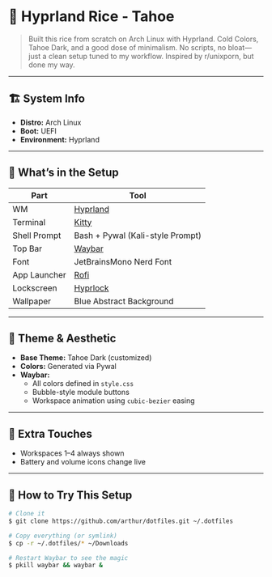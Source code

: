 # 🌿 Hyprland Rice - Tahoe

> Built this rice from scratch on Arch Linux with Hyprland. Cold Colors, Tahoe Dark, and a good dose of minimalism. No scripts, no bloat—just a clean setup tuned to my workflow. Inspired by r/unixporn, but done my way.

---

## 🏗️ System Info

- **Distro:** Arch Linux
- **Boot:** UEFI
- **Environment:** Hyprland

---

## 🧩 What’s in the Setup

| Part         | Tool                             |
| ------------ | -------------------------------- |
| WM           | [Hyprland](w)                    |
| Terminal     | [Kitty](w)                       |
| Shell Prompt | Bash + Pywal (Kali-style Prompt) |
| Top Bar      | [Waybar](w)                      |
| Font         | JetBrainsMono Nerd Font          |
| App Launcher | [Rofi](w)                         |
| Lockscreen   | [Hyprlock](w)                    |
| Wallpaper    | Blue Abstract Background        |

---

## 🎨 Theme & Aesthetic

- **Base Theme:** Tahoe Dark (customized)
- **Colors:** Generated via Pywal
- **Waybar:**
  - All colors defined in `style.css`
  - Bubble-style module buttons
  - Workspace animation using `cubic-bezier` easing

---

## 🧠 Extra Touches

- Workspaces 1–4 always shown 
- Battery and volume icons change live

---

## 🚀 How to Try This Setup

```bash
# Clone it
$ git clone https://github.com/arthur/dotfiles.git ~/.dotfiles

# Copy everything (or symlink)
$ cp -r ~/.dotfiles/* ~/Downloads

# Restart Waybar to see the magic
$ pkill waybar && waybar &
```
